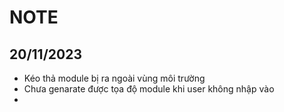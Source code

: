 ﻿# NOTE

## 20/11/2023
- Kéo thả module bị ra ngoài vùng môi trường
- Chưa genarate được tọa độ module khi user không nhập vào
- 
